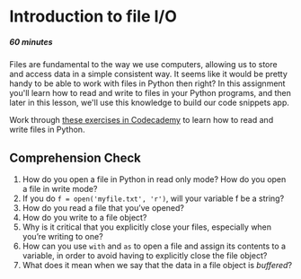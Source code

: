[//]: <> (author: Joe Turner)
[//]: <> (type: 3pc)
[//]: <> (time: 60)

# Introduction to file I/O
##### 60 minutes

Files are fundamental to the way we use computers, allowing us to store and access data in a simple consistent way. It seems like it would be pretty handy to be able to work with files in Python then right? In this assignment you'll learn how to read and write to files in your Python programs, and then later in this lesson, we'll use this knowledge to build our code snippets app.

Work through [these exercises in Codecademy](http://www.codecademy.com/courses/python-intermediate-en-OGNHh/0/1?curriculum_id=4f89dab3d788890003000096) to learn how to read and write files in Python.


## Comprehension Check

1. How do you open a file in Python in read only mode? How do you open a file in write mode?
2. If you do `f = open('myfile.txt', 'r')`, will your variable f be a string?
3. How do you read a file that you’ve opened?
4. How do you write to a file object?
5. Why is it critical that you explicitly close your files, especially when you’re writing to one?
6. How can you use `with` and `as` to open a file and assign its contents to a variable, in order to avoid having to explicitly close the file object?
7. What does it mean when we say that the data in a file object is *buffered*?
